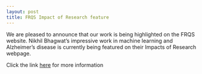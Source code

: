 ```yaml
---
layout: post
title: FRQS Impact of Research feature
---
```


We are pleased to announce that our work is being highlighted on the FRQS website. Nikhil Bhagwat’s impressive
work in machine learning and Alzheimer’s disease is currently being featured on their Impacts of Research webpage. 

Click the link [here](http://www.scientifique-en-chef.gouv.qc.ca/en/impacts-of-research-cat/predire-lalzheimer-cinq-ans-avant/) for more information 
